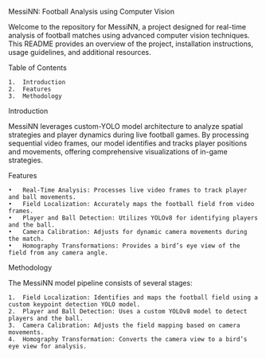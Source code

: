 MessiNN: Football Analysis using Computer Vision

Welcome to the repository for MessiNN, a project designed for real-time analysis of football matches using advanced computer vision techniques. This README provides an overview of the project, installation instructions, usage guidelines, and additional resources.

Table of Contents

	1.	Introduction
	2.	Features
    3.  Methodology

Introduction

MessiNN leverages custom-YOLO model architecture to analyze spatial strategies and player dynamics during live football games. By processing sequential video frames, our model identifies and tracks player positions and movements, offering comprehensive visualizations of in-game strategies.

Features

	•	Real-Time Analysis: Processes live video frames to track player and ball movements.
	•	Field Localization: Accurately maps the football field from video frames.
	•	Player and Ball Detection: Utilizes YOLOv8 for identifying players and the ball.
	•	Camera Calibration: Adjusts for dynamic camera movements during the match.
	•	Homography Transformations: Provides a bird’s eye view of the field from any camera angle.

Methodology

The MessiNN model pipeline consists of several stages:

	1.	Field Localization: Identifies and maps the football field using a custom keypoint detection YOLO model.
	2.	Player and Ball Detection: Uses a custom YOLOv8 model to detect players and the ball.
	3.	Camera Calibration: Adjusts the field mapping based on camera movements.
	4.	Homography Transformation: Converts the camera view to a bird’s eye view for analysis.
